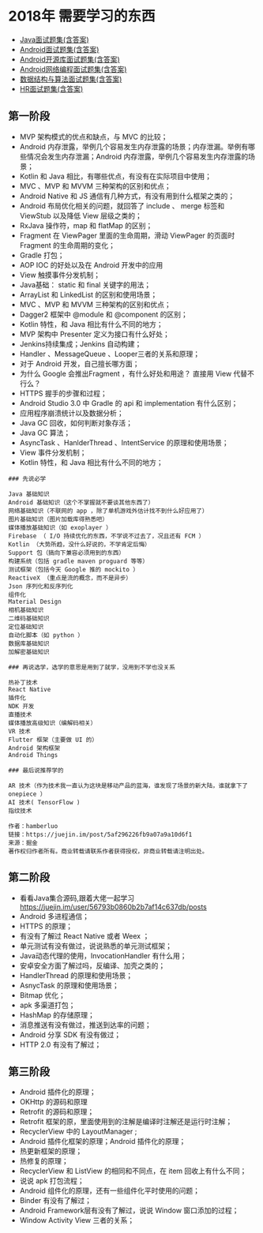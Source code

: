 # 2018年 需要学习的东西

- [Java面试题集(含答案)](https://link.juejin.im/?target=https%3A%2F%2Fgithub.com%2Fguoxiaoxing%2Fandroid-interview%2Fblob%2Fmaster%2Fdoc%2FJava%25E9%259D%25A2%25E8%25AF%2595%25E9%25A2%2598%25E9%259B%2586.md)
- [Android面试题集(含答案)](https://link.juejin.im/?target=https%3A%2F%2Fgithub.com%2Fguoxiaoxing%2Fandroid-interview%2Fblob%2Fmaster%2Fdoc%2FAndroid%25E9%259D%25A2%25E8%25AF%2595%25E9%25A2%2598%25E9%259B%2586.md)
- [Android开源库面试题集(含答案)](https://link.juejin.im/?target=https%3A%2F%2Fgithub.com%2Fguoxiaoxing%2Fandroid-interview%2Fblob%2Fmaster%2Fdoc%2FAndroid%25E5%25BC%2580%25E6%25BA%2590%25E5%25BA%2593%25E9%259D%25A2%25E8%25AF%2595%25E9%25A2%2598%25E9%259B%2586.md)
- [Android网络编程面试题集(含答案)](https://link.juejin.im/?target=https%3A%2F%2Fgithub.com%2Fguoxiaoxing%2Fandroid-interview%2Fblob%2Fmaster%2Fdoc%2FAndroid%25E7%25BD%2591%25E7%25BB%259C%25E7%25BC%2596%25E7%25A8%258B%25E9%259D%25A2%25E8%25AF%2595%25E9%25A2%2598%25E9%259B%2586.md)
- [数据结构与算法面试题集(含答案)](https://link.juejin.im/?target=https%3A%2F%2Fgithub.com%2Fguoxiaoxing%2Fandroid-interview%2Fblob%2Fmaster%2Fdoc%2F%25E6%2595%25B0%25E6%258D%25AE%25E7%25BB%2593%25E6%259E%2584%25E4%25B8%258E%25E7%25AE%2597%25E6%25B3%2595%25E9%259D%25A2%25E8%25AF%2595%25E9%25A2%2598%25E9%259B%2586.md)
- [HR面试题集(含答案)](https://link.juejin.im/?target=https%3A%2F%2Fgithub.com%2Fguoxiaoxing%2Fandroid-interview%2Fblob%2Fmaster%2Fdoc%2FHR%25E9%259D%25A2%25E8%25AF%2595%25E9%25A2%2598%25E9%259B%2586.md)

## 第一阶段

- MVP 架构模式的优点和缺点，与 MVC 的比较；
- Android 内存泄露，举例几个容易发生内存泄露的场景；内存泄漏。举例有哪些情况会发生内存泄漏；Android 内存泄露，举例几个容易发生内存泄露的场景；
- Kotlin 和 Java 相比，有哪些优点，有没有在实际项目中使用；
- MVC 、MVP 和 MVVM 三种架构的区别和优点；
- Android Native 和 JS 通信有几种方式，有没有用到什么框架之类的；
- Android 布局优化相关的问题，就回答了 include 、 merge 标签和 ViewStub 以及降低 View 层级之类的；
- RxJava 操作符，map 和 flatMap 的区别；
- Fragment 在 ViewPager 里面的生命周期，滑动 ViewPager 的页面时 Fragment 的生命周期的变化；
- Gradle 打包；
- AOP IOC 的好处以及在 Android 开发中的应用
- View 触摸事件分发机制；
- Java基础： static 和 final 关键字的用法；
- ArrayList 和 LinkedList 的区别和使用场景；
- MVC 、MVP 和 MVVM 三种架构的区别和优点；
- Dagger2 框架中 @module 和 @component 的区别；
- Kotlin 特性，和 Java 相比有什么不同的地方；
- MVP 架构中 Presenter 定义为接口有什么好处；
- Jenkins持续集成；Jenkins 自动构建；
- Handler 、MessageQueue 、Looper三者的关系和原理；
- 对于 Android 开发，自己擅长哪方面；
- 为什么 Google 会推出Fragment ，有什么好处和用途？ 直接用 View 代替不行么？
- HTTPS 握手的步骤和过程；
- Android Studio 3.0 中 Gradle 的 api 和 implementation 有什么区别；
- 应用程序崩溃统计以及数据分析；
- Java GC 回收，如何判断对象存活；
- Java GC 算法；
- AsyncTask 、HanlderThread 、IntentService 的原理和使用场景；
- View 事件分发机制；
- Kotlin 特性，和 Java 相比有什么不同的地方；

```
### 先说必学

Java 基础知识
Android 基础知识（这个不掌握就不要谈其他东西了）
网络基础知识（不联网的 app ，除了单机游戏外估计找不到什么好应用了）
图片基础知识（图片加载库得熟悉吧）
媒体播放基础知识（如 exoplayer ）
Firebase （ I/O 持续优化的东西，不学说不过去了，况且还有 FCM ）
Kotlin （大势所趋，没什么好说的，不学肯定后悔）
Support 包（搞向下兼容必须用到的东西）
构建系统（包括 gradle maven proguard 等等）
测试框架（包括今天 Google 推的 mockito ）
ReactiveX （重点是流的概念，而不是异步）
Json 序列化和反序列化
组件化
Material Design
相机基础知识
二维码基础知识
定位基础知识
自动化脚本（如 python ）
数据库基础知识
加解密基础知识

### 再说选学，选学的意思是用到了就学，没用到不学也没关系

热补丁技术
React Native
插件化
NDK 开发
直播技术
媒体播放高级知识（编解码相关）
VR 技术
Flutter 框架（主要做 UI 的）
Android 架构框架
Android Things

### 最后说推荐学的

AR 技术（作为技术我一直认为这块是移动产品的蓝海，谁发现了场景的新大陆，谁就拿下了 onepiece ）
AI 技术( TensorFlow )
指纹技术

作者：hamberluo
链接：https://juejin.im/post/5af296226fb9a07a9a10d6f1
来源：掘金
著作权归作者所有。商业转载请联系作者获得授权，非商业转载请注明出处。
```

## 第二阶段

- 看看Java集合源码,跟着大佬一起学习 https://juejin.im/user/56793b0860b2b7af14c637db/posts
- Android 多进程通信；
- HTTPS 的原理；
- 有没有了解过 React Native 或者 Weex ；
- 单元测试有没有做过，说说熟悉的单元测试框架；
- Java动态代理的使用，InvocationHandler 有什么用；
- 安卓安全方面了解过吗，反编译、加壳之类的；
- HandlerThread 的原理和使用场景；
- AsnycTask 的原理和使用场景；
- Bitmap 优化；
- apk 多渠道打包；
- HashMap 的存储原理；
- 消息推送有没有做过，推送到达率的问题；
- Android 分享 SDK 有没有做过；
- HTTP 2.0 有没有了解过；

## 第三阶段

- Android 插件化的原理；
- OKHttp 的源码和原理
- Retrofit 的源码和原理；
- Retrofit 框架的原，里面使用到的注解是编译时注解还是运行时注解；
- RecyclerView 中的 LayoutManager ;
- Android 插件化框架的原理；Android 插件化的原理；
- 热更新框架的原理；
- 热修复的原理；
- RecyclerView 和 ListView 的相同和不同点，在 item 回收上有什么不同；
- 说说 apk 打包流程；
- Android 组件化的原理，还有一些组件化平时使用的问题；
- Binder 有没有了解过；
- Android Framework层有没有了解过，说说 Window 窗口添加的过程；
- Window Activity View 三者的关系；
